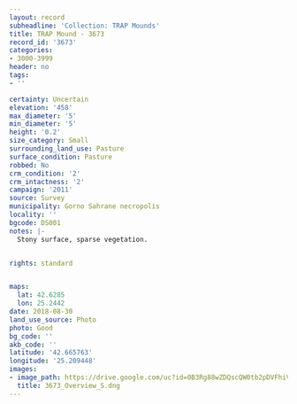 ```yaml
---
layout: record
subheadline: 'Collection: TRAP Mounds'
title: TRAP Mound - 3673
record_id: '3673'
categories:
- 3000-3999
header: no
tags:
- ''

certainty: Uncertain
elevation: '458'
max_diameter: '5'
min_diameter: '5'
height: '0.2'
size_category: Small
surrounding_land_use: Pasture
surface_condition: Pasture
robbed: No
crm_condition: '2'
crm_intactness: '2'
campaign: '2011'
source: Survey
municipality: Gorno Sahrane necropolis
locality: ''
bgcode: DS001
notes: |-
  Stony surface, sparse vegetation.


rights: standard


maps:
  lat: 42.6285
  lon: 25.2442
date: 2018-08-30
land_use_source: Photo
photo: Good
bg_code: ''
akb_code: ''
latitude: '42.665763'
longitude: '25.209448'
images:
- image_path: https://drive.google.com/uc?id=0B3Rg88wZDQscQW0tb2pDVFhiVDg
  title: 3673_Overview_S.dng
---
```

